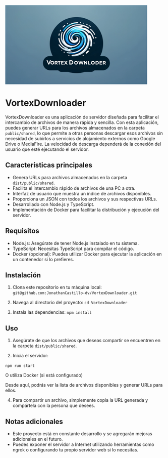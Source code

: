 <img src="docs/img/logo.png" alt="logo" width="450" height="250">

# VortexDownloader

VortexDownloader es una aplicación de servidor diseñada para facilitar el intercambio de archivos de
manera rápida y sencilla. Con esta aplicación, puedes generar URLs para los archivos almacenados en
la carpeta `public/shared`, lo que permite a otras personas descargar esos archivos sin necesidad de
subirlos a servicios de alojamiento externos como Google Drive o MediaFire. La velocidad de descarga
dependerá de la conexión del usuario que esté ejecutando el servidor.

## Características principales

- Genera URLs para archivos almacenados en la carpeta `dist/public/shared`.
- Facilita el intercambio rápido de archivos de una PC a otra.
- Interfaz de usuario que muestra un índice de archivos disponibles.
- Proporciona un JSON con todos los archivos y sus respectivas URLs.
- Desarrollado con Node.js y TypeScript.
- Implementación de Docker para facilitar la distribución y ejecución del servidor.

## Requisitos

- Node.js: Asegúrate de tener Node.js instalado en tu sistema.
- TypeScript: Necesitas TypeScript para compilar el código.
- Docker (opcional): Puedes utilizar Docker para ejecutar la aplicación en un contenedor si lo
  prefieres.

## Instalación

1. Clona este repositorio en tu máquina local:
   `git@github.com:JonathanCastillo-dv/VortexDownloader.git`

2. Navega al directorio del proyecto: `cd VortexDownloader`

3. Instala las dependencias: `npm install`

## Uso

1. Asegúrate de que los archivos que deseas compartir se encuentren en la carpeta `dist/public/shared`.

2. Inicia el servidor:

`npm run start`

O utiliza Docker (si está configurado)

Desde aquí, podrás ver la lista de archivos disponibles y generar URLs para ellos.

4. Para compartir un archivo, simplemente copia la URL generada y compártela con la persona que
   desees.

## Notas adicionales

- Este proyecto está en constante desarrollo y se agregarán mejoras adicionales en el futuro.
- Puedes exponer el servidor a Internet utilizando herramientas como ngrok o configurando tu propio
  servidor web si lo necesitas.
